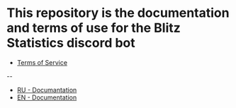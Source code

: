 # This repository is the documentation and terms of use for the Blitz Statistics discord bot
- [Terms of Service](https://github.com/SchottkyDi0de/Blitz_Statistics-docs/blob/main/Terms-Of-Service.md)

--
- [RU - Documantation](https://github.com/SchottkyDi0de/Blitz_Statistics-docs/blob/main/docs/RU.md)
- [EN - Documentation](https://github.com/SchottkyDi0de/Blitz_Statistics-docs/blob/main/docs/EN.md)
